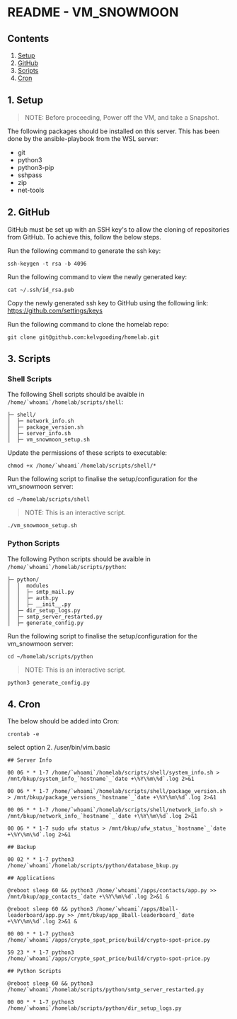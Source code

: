 # README - VM_SNOWMOON

## Contents

1. [Setup](#1-setup)
2. [GitHub](#2-github)
3. [Scripts](#3-scripts)
4. [Cron](#4-cron)

## 1. Setup

> NOTE: Before proceeding, Power off the VM, and take a Snapshot.

The following packages should be installed on this server. This has been done by the ansible-playbook from the WSL server:

- git
- python3
- python3-pip
- sshpass
- zip
- net-tools

## 2. GitHub

GitHub must be set up with an SSH key's to allow the cloning of repositories from GitHub. To achieve this, follow the below steps.

Run the following command to generate the ssh key:

```
ssh-keygen -t rsa -b 4096
```

Run the following command to view the newly generated key:

```
cat ~/.ssh/id_rsa.pub
```

Copy the newly generated ssh key to GitHub using the following link: https://github.com/settings/keys

Run the following command to clone the homelab repo:

```
git clone git@github.com:kelvgooding/homelab.git
```

## 3. Scripts

### Shell Scripts

The following Shell scripts should be avaible in ```/home/`whoami`/homelab/scripts/shell```:

```
├─ shell/
│  ├─ network_info.sh
│  ├─ package_version.sh
│  ├─ server_info.sh
│  ├─ vm_snowmoon_setup.sh
```
Update the permissions of these scripts to executable:

```
chmod +x /home/`whoami`/homelab/scripts/shell/*
```

Run the following script to finalise the setup/configuration for the vm_snowmoon server:

```
cd ~/homelab/scripts/shell
```

> NOTE: This is an interactive script.

```
./vm_snowmoon_setup.sh
```

### Python Scripts

The following Python scripts should be avaible in ```/home/`whoami`/homelab/scripts/python```:

```
├─ python/
│  │  modules
│  │  ├─ smtp_mail.py
│  │  ├─ auth.py
│  │  ├─ __init__.py
│  ├─ dir_setup_logs.py
│  ├─ smtp_server_restarted.py
│  ├─ generate_config.py
```

Run the following script to finalise the setup/configuration for the vm_snowmoon server:

```
cd ~/homelab/scripts/python
```

> NOTE: This is an interactive script.

```
python3 generate_config.py
```

## 4. Cron

The below should be added into Cron:

```
crontab -e
```
select option 2. /user/bin/vim.basic

```
## Server Info

00 06 * * 1-7 /home/`whoami`/homelab/scripts/shell/system_info.sh > /mnt/bkup/system_info_`hostname`_`date +\%Y\%m\%d`.log 2>&1

00 06 * * 1-7 /home/`whoami`/homelab/scripts/shell/package_version.sh > /mnt/bkup/package_versions_`hostname`_`date +\%Y\%m\%d`.log 2>&1

00 06 * * 1-7 /home/`whoami`/homelab/scripts/shell/network_info.sh > /mnt/bkup/network_info_`hostname`_`date +\%Y\%m\%d`.log 2>&1

00 06 * * 1-7 sudo ufw status > /mnt/bkup/ufw_status_`hostname`_`date +\%Y\%m\%d`.log 2>&1

## Backup

00 02 * * 1-7 python3 /home/`whoami`/homelab/scripts/python/database_bkup.py

## Applications

@reboot sleep 60 && python3 /home/`whoami`/apps/contacts/app.py >> /mnt/bkup/app_contacts_`date +\%Y\%m\%d`.log 2>&1 &

@reboot sleep 60 && python3 /home/`whoami`/apps/8ball-leaderboard/app.py >> /mnt/bkup/app_8ball-leaderboard_`date +\%Y\%m\%d`.log 2>&1 &

00 00 * * 1-7 python3 /home/`whoami`/apps/crypto_spot_price/build/crypto-spot-price.py

59 23 * * 1-7 python3 /home/`whoami`/apps/crypto_spot_price/build/crypto-spot-price.py

## Python Scripts

@reboot sleep 60 && python3 /home/`whoami`/homelab/scripts/python/smtp_server_restarted.py

00 00 * * 1-7 python3 /home/`whoami`/homelab/scripts/python/dir_setup_logs.py
```